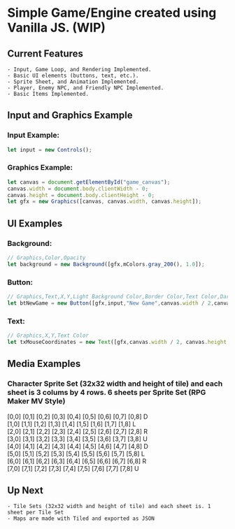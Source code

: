 # Simple Game/Engine created using Vanilla JS. (WIP)

## Current Features
```
- Input, Game Loop, and Rendering Implemented.
- Basic UI elements (buttons, text, etc.).
- Sprite Sheet, and Animation Implemented.
- Player, Enemy NPC, and Friendly NPC Implemented.
- Basic Items Implemented.
```
## Input and Graphics Example
### Input Example:
```js
let input = new Controls();
```
### Graphics Example:
```js
let canvas = document.getElementById("game_canvas");
canvas.width = document.body.clientWidth - 0;
canvas.height = document.body.clientHeight - 0;
let gfx = new Graphics([canvas, canvas.width, canvas.height]);
```
## UI Examples
### Background:
```js
// Graphics,Color,Opacity
let background = new Background([gfx,mColors.gray_200(), 1.0]);
```
### Button:
```js
// Graphics,Text,X,Y,Light Background Color,Border Color,Text Color,Dark Background Color, Callback
let btNewGame = new Button([gfx,input,"New Game",canvas.width / 2,canvas.height / 2 - 60,mColors.blue_600(),mColors.blue_200(),mColors.gray_200(),mColors.blue_800(),() => { console.log("new game click") }]);
```
### Text:
```js
// Graphics,X,Y,Text Color
let txMouseCoordinates = new Text([gfx,canvas.width / 2, canvas.height - 20, mColors.blue_900()]);
```
## Media Examples
### Character Sprite Set (32x32 width and height of tile) and each sheet is 3 colums by 4 rows. 6 sheets per Sprite Set (RPG Maker MV Style)
[0,0] [0,1] [0,2] [0,3] [0,4] [0,5] [0,6] [0,7] [0,8] D  
[1,0] [1,1] [1,2] [1,3] [1,4] [1,5] [1,6] [1,7] [1,8] L  
[2,0] [2,1] [2,2] [2,3] [2,4] [2,5] [2,6] [2,7] [2,8] R  
[3,0] [3,1] [3,2] [3,3] [3,4] [3,5] [3,6] [3,7] [3,8] U  
[4,0] [4,1] [4,2] [4,3] [4,4] [4,5] [4,6] [4,7] [4,8] D  
[5,0] [5,1] [5,2] [5,3] [5,4] [5,5] [5,6] [5,7] [5,8] L  
[6,0] [6,1] [6,2] [6,3] [6,4] [6,5] [6,6] [6,7] [6,8] R  
[7,0] [7,1] [7,2] [7,3] [7,4] [7,5] [7,6] [7,7] [7,8] U  
## Up Next
```
- Tile Sets (32x32 width and height of tile) and each sheet is. 1 sheet per Tile Set
- Maps are made with Tiled and exported as JSON
```